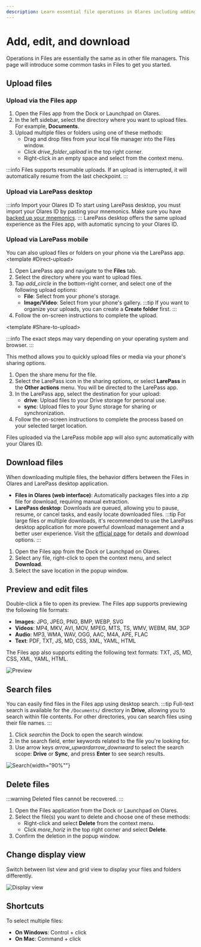 ```yaml
---
description: Learn essential file operations in Olares including adding new files, editing existing content, and downloading files across different devices.
---
```

# Add, edit, and download
Operations in Files are essentially the same as in other file managers. This page will introduce some common tasks in Files to get you started.

## Upload files

### Upload via the Files app
1. Open the Files app from the Dock or Launchpad on Olares.
2. In the left sidebar, select the directory where you want to upload files. For example, **Documents**.
3. Upload multiple files or folders using one of these methods:
   - Drag and drop files from your local file manager into the Files window. 
   - Click <i class="material-symbols-outlined">drive_folder_upload</i> in the top right corner. 
   - Right-click in an empty space and select from the context menu.

:::info
Files supports resumable uploads. If an upload is interrupted, it will automatically resume from the last checkpoint.
:::

### Upload via LarePass desktop
:::info Import your Olares ID
To start using LarePass desktop, you must import your Olares ID by pasting your mnemonics. Make sure you have [backed up your mnemonics](../get-started/back-up-mnemonics.md).
:::
LarePass desktop offers the same upload experience as the Files app, with automatic syncing to your Olares ID.

### Upload via LarePass mobile
You can also upload files or folders on your phone via the LarePass app.
<Tabs>
<template #Direct-upload>

1. Open LarePass app and navigate to the **Files** tab.
2. Select the directory where you want to upload files.
3. Tap <i class="material-symbols-outlined">add_circle</i> in the bottom-right corner, and select one of the following upload options:
   - **File**: Select from your phone's storage.
   - **Image/Video**: Select from your phone's gallery.
   :::tip
   If you want to organize your uploads, you can create a **Create folder** first.
   :::
4. Follow the on-screen instructions to complete the upload.
</template>

<template #Share-to-upload>

:::info
The exact steps may vary depending on your operating system and browser.
:::

This method allows you to quickly upload files or media via your phone's sharing options.
1. Open the share menu for the file.
2. Select the LarePass icon in the sharing options, or select **LarePass** in the **Other actions** menu. You will be directed to the LarePass app.
3. In the LarePass app, select the destination for your upload:
   - **drive**: Upload files to your Drive storage for personal use.
   - **sync**: Upload files to your Sync storage for sharing or synchronization.
4. Follow the on-screen instructions to complete the process based on your selected target location.
</template>
</Tabs>

Files uploaded via the LarePass mobile app will also sync automatically with your Olares ID.

## Download files
When downloading multiple files, the behavior differs between the Files in Olares and LarePass desktop application.
* **Files in Olares (web interface)**: Automatically packages files into a zip file for download, requiring manual extraction.
* **LarePass desktop**: Downloads are queued, allowing you to pause, resume, or cancel tasks, and easily locate downloaded files.
:::tip
For large files or multiple downloads, it's recommended to use the LarePass desktop application for more powerful download management and a better user experience. Visit the [official page](https://olares.com/larepass) for details and download options.
:::

1. Open the Files app from the Dock or Launchpad on Olares.
2. Select any file, right-click to open the context menu, and select **Download**.
3. Select the save location in the popup window.

## Preview and edit files
Double-click a file to open its preview. The Files app supports previewing the following file formats:

* **Images**: JPG, JPEG, PNG, BMP, WEBP, SVG
* **Videos**: MP4, MKV, AVI, MOV, MPEG, MTS, TS, WMV, WEBM, RM, 3GP
* **Audio**: MP3, WMA, WAV, OGG, AAC, M4A, APE, FLAC
* **Text**: PDF, TXT, JS, MD, CSS, XML, YAML, HTML

The Files app also supports editing the following text formats: TXT, JS, MD, CSS, XML, YAML, HTML.

![Preview](/images/manual/tasks/files-preview.png#bordered)
## Search files
You can easily find files in the Files app using desktop search.
:::tip
Full-text search is available for the `/Documents/` directory in **Drive**, allowing you to search within file contents. For other directories, you can search files using their file names.
:::
1. Click <i class="material-symbols-outlined">search</i>in the Dock to open the search window.
2. In the search field, enter keywords related to the file you're looking for.
3. Use arrow keys <i class="material-symbols-outlined">arrow_upward</i><i class="material-symbols-outlined">arrow_downward</i> to select the search scope: **Drive** or **Sync**, and press **Enter** to see search results.

![Search](/images/manual/tasks/files-search.png#bordered){width="90%""}
## Delete files
:::warning
Deleted files cannot be recovered.
:::
1. Open the Files application from the Dock or Launchpad on Olares.
2. Select the file(s) you want to delete and choose one of these methods:
   - Right-click and select **Delete** from the context menu.
   - Click <i class="material-symbols-outlined">more_horiz</i> in the top right corner and select **Delete**.
3. Confirm the deletion in the popup window.

## Change display view

Switch between list view and grid view to display your files and folders differently.

![Display view](/images/manual/tasks/files-display-view.png)
## Shortcuts
To select multiple files:

* **On Windows**: Control + click
* **On Mac**: Command + click
